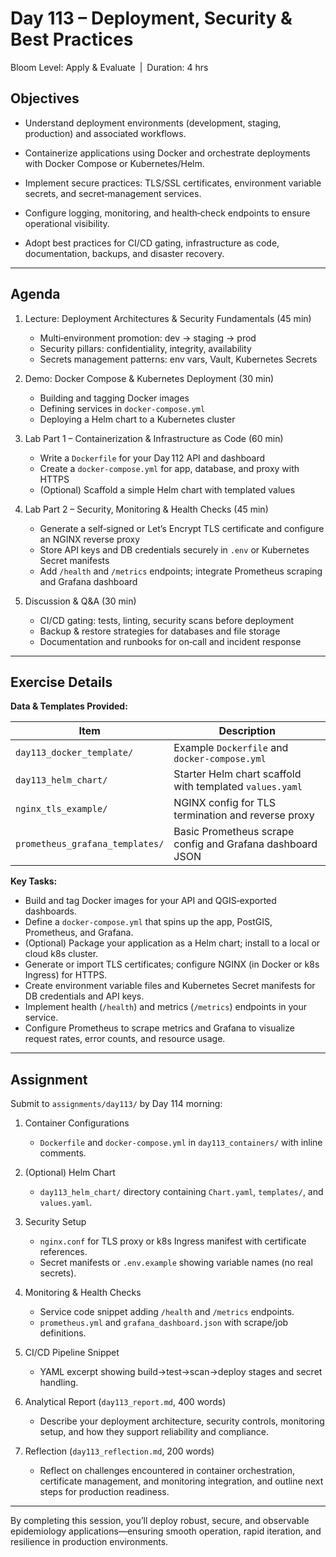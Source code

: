 # **Day 113 – Deployment, Security & Best Practices**
  
Bloom Level: Apply & Evaluate | Duration: 4 hrs  

## Objectives  

- Understand deployment environments (development, staging, production) and associated workflows.  

- Containerize applications using Docker and orchestrate deployments with Docker Compose or Kubernetes/Helm.  

- Implement secure practices: TLS/SSL certificates, environment variable secrets, and secret‐management services.  

- Configure logging, monitoring, and health‐check endpoints to ensure operational visibility.  

- Adopt best practices for CI/CD gating, infrastructure as code, documentation, backups, and disaster recovery.  

---  

## Agenda  

1. Lecture: Deployment Architectures & Security Fundamentals (45 min)  
   - Multi‐environment promotion: dev → staging → prod  
   - Security pillars: confidentiality, integrity, availability  
   - Secrets management patterns: env vars, Vault, Kubernetes Secrets  

2. Demo: Docker Compose & Kubernetes Deployment (30 min)  
   - Building and tagging Docker images  
   - Defining services in `docker-compose.yml`  
   - Deploying a Helm chart to a Kubernetes cluster  

3. Lab Part 1 – Containerization & Infrastructure as Code (60 min)  
   - Write a `Dockerfile` for your Day 112 API and dashboard  
   - Create a `docker-compose.yml` for app, database, and proxy with HTTPS  
   - (Optional) Scaffold a simple Helm chart with templated values  

4. Lab Part 2 – Security, Monitoring & Health Checks (45 min)  
   - Generate a self‐signed or Let’s Encrypt TLS certificate and configure an NGINX reverse proxy  
   - Store API keys and DB credentials securely in `.env` or Kubernetes Secret manifests  
   - Add `/health` and `/metrics` endpoints; integrate Prometheus scraping and Grafana dashboard  

5. Discussion & Q&A (30 min)  
   - CI/CD gating: tests, linting, security scans before deployment  
   - Backup & restore strategies for databases and file storage  
   - Documentation and runbooks for on‐call and incident response  

---  

## Exercise Details  

**Data & Templates Provided:**  

| Item                                  | Description                                                  |
|---------------------------------------|--------------------------------------------------------------|
| `day113_docker_template/`             | Example `Dockerfile` and `docker-compose.yml`                |
| `day113_helm_chart/`                  | Starter Helm chart scaffold with templated `values.yaml`     |
| `nginx_tls_example/`                  | NGINX config for TLS termination and reverse proxy           |
| `prometheus_grafana_templates/`       | Basic Prometheus scrape config and Grafana dashboard JSON    |

**Key Tasks:**  
- Build and tag Docker images for your API and QGIS‐exported dashboards.  
- Define a `docker-compose.yml` that spins up the app, PostGIS, Prometheus, and Grafana.  
- (Optional) Package your application as a Helm chart; install to a local or cloud k8s cluster.  
- Generate or import TLS certificates; configure NGINX (in Docker or k8s Ingress) for HTTPS.  
- Create environment variable files and Kubernetes Secret manifests for DB credentials and API keys.  
- Implement health (`/health`) and metrics (`/metrics`) endpoints in your service.  
- Configure Prometheus to scrape metrics and Grafana to visualize request rates, error counts, and resource usage.  

---  

## Assignment  

Submit to `assignments/day113/` by Day 114 morning:  

1. Container Configurations  
   - `Dockerfile` and `docker-compose.yml` in `day113_containers/` with inline comments.  

2. (Optional) Helm Chart  
   - `day113_helm_chart/` directory containing `Chart.yaml`, `templates/`, and `values.yaml`.  

3. Security Setup  
   - `nginx.conf` for TLS proxy or k8s Ingress manifest with certificate references.  
   - Secret manifests or `.env.example` showing variable names (no real secrets).  

4. Monitoring & Health Checks  
   - Service code snippet adding `/health` and `/metrics` endpoints.  
   - `prometheus.yml` and `grafana_dashboard.json` with scrape/job definitions.  

5. CI/CD Pipeline Snippet  
   - YAML excerpt showing build→test→scan→deploy stages and secret handling.  

6. Analytical Report (`day113_report.md`, 400 words)  
   - Describe your deployment architecture, security controls, monitoring setup, and how they support reliability and compliance.  

7. Reflection (`day113_reflection.md`, 200 words)  
   - Reflect on challenges encountered in container orchestration, certificate management, and monitoring integration, and outline next steps for production readiness.  

---  

By completing this session, you’ll deploy robust, secure, and observable epidemiology applications—ensuring smooth operation, rapid iteration, and resilience in production environments.
